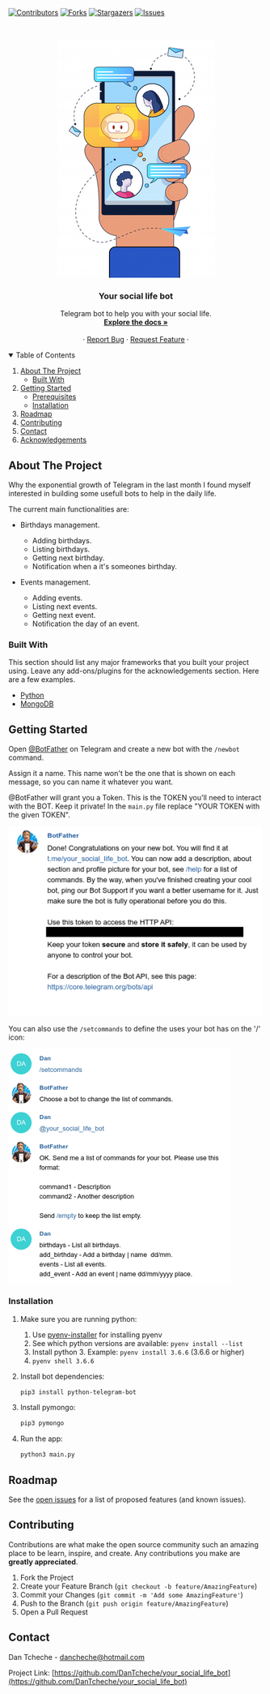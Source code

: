 <!-- PROJECT SHIELDS -->

[![Contributors][contributors-shield]][contributors-url]
[![Forks][forks-shield]][forks-url]
[![Stargazers][stars-shield]][stars-url]
[![Issues][issues-shield]][issues-url]

<!-- PROJECT LOGO -->
<br />
<p align="center">
  <a href="https://github.com/DanTcheche/your_social_life_bot">
    <img src="media/your_social_life_bot.png" alt="Logo">
  </a>

  <h3 align="center">Your social life bot</h3>

  <p align="center">
    Telegram bot to help you with your social life.
    <br />
    <a href="https://github.com/DanTcheche/your_social_life_bot"><strong>Explore the docs »</strong></a>
    <br />
    <br />
    ·
    <a href="https://github.com/DanTcheche/your_social_life_bot/issues">Report Bug</a>
    ·
    <a href="https://github.com/DanTcheche/your_social_life_bot/issues">Request Feature</a>
    ·
  </p>
</p>



<!-- TABLE OF CONTENTS -->
<details open="open">
  <summary>Table of Contents</summary>
  <ol>
    <li>
      <a href="#about-the-project">About The Project</a>
      <ul>
        <li><a href="#built-with">Built With</a></li>
      </ul>
    </li>
    <li>
      <a href="#getting-started">Getting Started</a>
      <ul>
        <li><a href="#prerequisites">Prerequisites</a></li>
        <li><a href="#installation">Installation</a></li>
      </ul>
    </li>
    <li><a href="#roadmap">Roadmap</a></li>
    <li><a href="#contributing">Contributing</a></li>
    <li><a href="#contact">Contact</a></li>
    <li><a href="#acknowledgements">Acknowledgements</a></li>
  </ol>
</details>



<!-- ABOUT THE PROJECT -->
## About The Project

Why the exponential growth of Telegram in the last month I found myself
interested in building some usefull bots to help in the daily life.

The current main functionalities are:
* Birthdays management.
  * Adding birthdays.
  * Listing birthdays.
  * Getting next birthday.
  * Notification when a it's someones birthday.
    
* Events management.
  * Adding events.
  * Listing next events.
  * Getting next event.
  * Notification the day of an event.

### Built With

This section should list any major frameworks that you built your project using. Leave any add-ons/plugins for the acknowledgements section. Here are a few examples.
* [Python](https://www.python.org/)
* [MongoDB](https://www.mongodb.com/)

<!-- GETTING STARTED -->
## Getting Started

Open [@BotFather](https://telegram.me/botfather) on Telegram and create a new bot with the `/newbot` command.

Assign it a name. This name won't be the one that is shown on each message, so you can name it whatever you want.

@BotFather will grant you a Token. This is the TOKEN you'll need to interact with the BOT. Keep it private!
In the `main.py` file replace "YOUR TOKEN with the given TOKEN".

![./media/bot_father.png](media/bot_father.png)

You can also use the `/setcommands` to define the uses your bot has on the '/' icon:

![./media/bot_father_add_commands.png](media/bot_father_add_commands.png)

### Installation

1. Make sure you are running python:
    1. Use [pyenv-installer](https://github.com/pyenv/pyenv-installer) for installing pyenv
    1. See which python versions are available: `pyenv install --list`
    1. Install python 3. Example: `pyenv install 3.6.6` (3.6.6 or higher)
    1. `pyenv shell 3.6.6`

    
2. Install bot dependencies:
   ```sh
   pip3 install python-telegram-bot
   ```
3. Install pymongo:
   ```sh
   pip3 pymongo
   ```

4. Run the app:
   ```sh
   python3 main.py
   ```



<!-- USAGE EXAMPLES -->

[comment]: <> (## Usage)

[comment]: <> (Use this space to show useful examples of how a project can be used. Additional screenshots, code examples and demos work well in this space. You may also link to more resources.)

[comment]: <> (_For more examples, please refer to the [Documentation]&#40;https://example.com&#41;_)



<!-- ROADMAP -->
## Roadmap

See the [open issues](https://github.com/othneildrew/Best-README-Template/issues) for a list of proposed features (and known issues).



<!-- CONTRIBUTING -->
## Contributing

Contributions are what make the open source community such an amazing place to be learn, inspire, and create. Any contributions you make are **greatly appreciated**.

1. Fork the Project
2. Create your Feature Branch (`git checkout -b feature/AmazingFeature`)
3. Commit your Changes (`git commit -m 'Add some AmazingFeature'`)
4. Push to the Branch (`git push origin feature/AmazingFeature`)
5. Open a Pull Request


<!-- CONTACT -->
## Contact

Dan Tcheche - dancheche@hotmail.com

Project Link: [https://github.com/DanTcheche/your_social_life_bot](https://github.com/DanTcheche/your_social_life_bot)


<!-- MARKDOWN LINKS & IMAGES -->
<!-- https://www.markdownguide.org/basic-syntax/#reference-style-links -->
[contributors-shield]: https://img.shields.io/github/contributors/DanTcheche/your_social_life_bot.svg?style=for-the-badge
[contributors-url]: https://github.com/DanTcheche/your_social_life_bot/graphs/contributors
[forks-shield]: https://img.shields.io/github/forks/DanTcheche/your_social_life_bot.svg?style=for-the-badge
[forks-url]: https://github.com/DanTcheche/your_social_life_botnetwork/members
[stars-shield]: https://img.shields.io/github/stars/DanTcheche/your_social_life_bot.svg?style=for-the-badge
[stars-url]: https://github.com/DanTcheche/your_social_life_bot/stargazers
[issues-shield]: https://img.shields.io/github/issues/DanTcheche/your_social_life_bot.svg?style=for-the-badge
[issues-url]: https://github.com/DanTcheche/your_social_life_bot/issues
